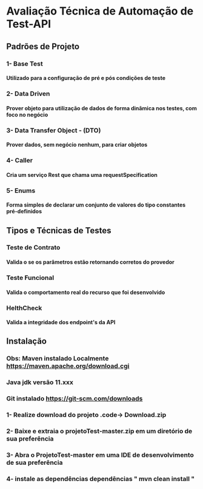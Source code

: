 # Avaliação Técnica de Automação de Test-API

## Padrões de Projeto

###  1- Base Test
####     Utilizado para a configuração de pré e pós condições de teste

###  2- Data Driven
####     Prover objeto para utilização de dados de forma dinâmica nos testes, com foco no negócio 

###  3- Data Transfer Object - (DTO)
####     Prover dados, sem negócio nenhum, para criar objetos

###  4- Caller
####     Cria um serviço Rest que chama uma requestSpecification

###  5- Enums
####     Forma simples de declarar um conjunto de valores do tipo constantes pré-definidos

## Tipos e Técnicas de Testes

### Teste de Contrato
####   Valida o se os parâmetros estão retornando corretos do provedor

### Teste Funcional
####   Valida o comportamento real do recurso que foi desenvolvido 

### HelthCheck
####   Valida a integridade dos endpoint's da API

## Instalação
### Obs: Maven instalado Localmente https://maven.apache.org/download.cgi
###      Java jdk  versão 11.xxx
###      Git instalado https://git-scm.com/downloads

### 1- Realize download do projeto .code-> Download.zip
### 2- Baixe e extraia o projetoTest-master.zip em um diretório de sua preferência
### 3- Abra o ProjetoTest-master em uma IDE de desenvolvimento de sua preferência
### 4- instale as dependências dependências " mvn clean install "




